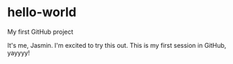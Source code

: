 # hello-world
My first GitHub project

It's me, Jasmin. I'm excited to try this out. This is my first session in GitHub, yayyyy!
